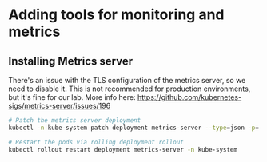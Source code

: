 # Adding tools for monitoring and metrics

## Installing Metrics server
There's an issue with the TLS configuration of the metrics server, so we need to disable it. This is not recommended for production environments, but it's fine for our lab. More info here: https://github.com/kubernetes-sigs/metrics-server/issues/196
```bash
# Patch the metrics server deployment
kubectl -n kube-system patch deployment metrics-server --type=json -p='[{"op": "add", "path": "/spec/template/spec/containers/0/args/-", "value": "--kubelet-insecure-tls"}]]'

# Restart the pods via rolling deployment rollout 
kubectl rollout restart deployment metrics-server -n kube-system
```
